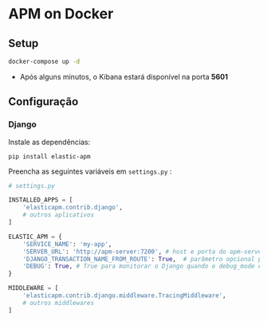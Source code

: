 # APM on Docker

## Setup 

```bash
docker-compose up -d
```

* Após alguns minutos, o Kibana estará disponível na porta **5601**


## Configuração 

### Django

Instale as dependências:

```shell
pip install elastic-apm
```

Preencha as seguintes variáveis em `settings.py` : 

```python
# settings.py

INSTALLED_APPS = [
    'elasticapm.contrib.django',
    # outros aplicativos
]

ELASTIC_APM = {
    'SERVICE_NAME': 'my-app', 
    'SERVER_URL': 'http://apm-server:7200', # host e porta do apm-server
    'DJANGO_TRANSACTION_NAME_FROM_ROUTE': True,  # parâmetro opcional para utilizar a rota do endpoint no APM
    'DEBUG': True, # True para monitorar o Django quando o debug_mode estiver ligado
}

MIDDLEWARE = [
    'elasticapm.contrib.django.middleware.TracingMiddleware',
    # outros middlewares
]

```
